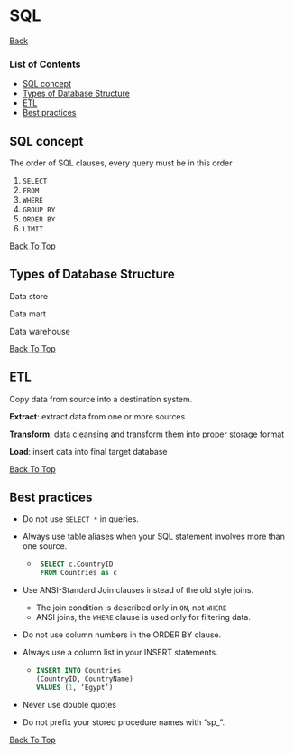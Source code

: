 # SQL

[Back](../README.md)

### List of Contents

* [SQL concept](#sql-concept)
* [Types of Database Structure](#types-of-database-structure)
* [ETL](#etl)
* [Best practices](#best-practices)

## SQL concept

The order of SQL clauses, every query must be in this order

1. `SELECT`
2. `FROM`
3. `WHERE`
4. `GROUP BY`
5. `ORDER BY`
6. `LIMIT`

[Back To Top](#list-of-contents)

## Types of Database Structure

Data store

Data mart

Data warehouse

[Back To Top](#list-of-contents)

## ETL

Copy data from source into a destination system.

**Extract**: extract data from one or more sources

**Transform**: data cleansing and transform them into proper storage format

**Load**: insert data into final target database

[Back To Top](#list-of-contents)

## Best practices

- Do not use `SELECT *` in queries.

- Always use table aliases when your SQL statement involves more than one source.

  - ```sql
     SELECT c.CountryID
     FROM Countries as c
    ```

- Use ANSI-Standard Join clauses instead of the old style joins.

  - The join condition is described only in `ON`, not `WHERE`
  - ANSI joins, the `WHERE` clause is used only for filtering data.

- Do not use column numbers in the ORDER BY clause.

- Always use a column list in your INSERT statements.

  - ```sql
    INSERT INTO Countries
    (CountryID, CountryName)
    VALUES (1, ‘Egypt’)
    ```

- Never use double quotes

- Do not prefix your stored procedure names with “sp_”.

[Back To Top](#list-of-contents)